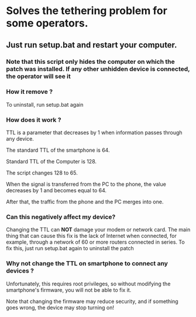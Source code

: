 # Solves the tethering problem for some operators.
## Just run setup.bat and restart your computer.
### Note that this script only hides the computer on which the patch was installed. If any other unhidden device is connected, the operator will see it

### How it remove ?
To uninstall, run setup.bat again

### How does it work ?
TTL is a parameter that decreases by 1 when information passes through any device.

The standard TTL of the smartphone is 64.

Standard TTL of the Computer is 128.

The script changes 128 to 65.

When the signal is transferred from the PC to the phone, the value decreases by 1 and becomes equal to 64.

After that, the traffic from the phone and the PC merges into one.


### Can this negatively affect my device?
Changing the TTL can **NOT** damage your modem or network card.
The main thing that can cause this fix is the lack of Internet when connected, for example, through a network of 60 or more routers connected in series.
To fix this, just run setup.bat again to uninstall the patch


### Why not change the TTL on smartphone to connect any devices ?
Unfortunately, this requires root privileges, so without modifying the smartphone's firmware, you will not be able to fix it.

Note that changing the firmware may reduce security, and if something goes wrong, the device may stop turning on!
